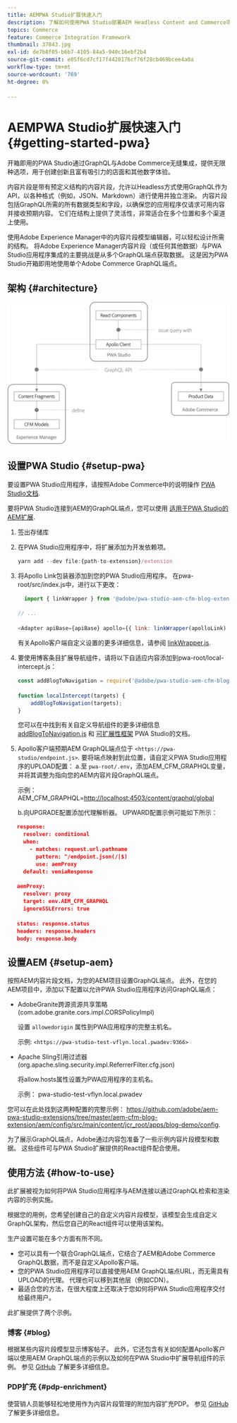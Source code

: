 ```yaml
---
title: AEMPWA Studio扩展快速入门
description: 了解如何使用PWA Studio部署AEM Headless Content and Commerce项目。
topics: Commerce
feature: Commerce Integration Framework
thumbnail: 37843.jpg
exl-id: de7b8f05-b6b7-4105-84a5-940c16ebf2b4
source-git-commit: e05f6cd7cf17f4420176cf76f28cb469bcee4a0a
workflow-type: tm+mt
source-wordcount: '769'
ht-degree: 0%

---
```


# AEMPWA Studio扩展快速入门 {#getting-started-pwa}

开箱即用的PWA Studio通过GraphQL与Adobe Commerce无缝集成，提供无限种选项，用于创建创新且富有吸引力的店面和其他数字体验。

内容片段是带有预定义结构的内容片段，允许以Headless方式使用GraphQL作为API，以各种格式（例如，JSON、Markdown）进行使用并独立渲染。 内容片段包括GraphQL所需的所有数据类型和字段，以确保您的应用程序仅请求可用内容并接收预期内容。 它们在结构上提供了灵活性，非常适合在多个位置和多个渠道上使用。

使用Adobe Experience Manager中的内容片段模型编辑器，可以轻松设计所需的结构。 将Adobe Experience Manager内容片段（或任何其他数据）与PWA Studio应用程序集成的主要挑战是从多个GraphQL端点获取数据。 这是因为PWA Studio开箱即用地使用单个Adobe Commerce GraphQL端点。

## 架构 {#architecture}

![PWAHeadless体系结构](/help/commerce/cif/assets/pwa-studio/PWA-Studio_Architecture.png)

## 设置PWA Studio {#setup-pwa}

要设置PWA Studio应用程序，请按照Adobe Commerce中的说明操作 [PWA Studio文档](https://developer.adobe.com/commerce/pwa-studio/tutorials/).

要将PWA Studio连接到AEM的GraphQL端点，您可以使用 [适用于PWA Studio的AEM扩展](https://github.com/adobe/aem-pwa-studio-extensions).

1. 签出存储库

1. 在PWA Studio应用程序中，将扩展添加为开发依赖项。

   ```javascript
   yarn add --dev file:{path-to-extension}/extension
   ```

1. 将Apollo Link包装器添加到您的PWA Studio应用程序。 在pwa-root/src/index.js中，进行以下更改：

   ```javascript
     import { linkWrapper } from '@adobe/pwa-studio-aem-cfm-blog-extension';
   
   // ...
   
   <Adapter apiBase={apiBase} apollo={{ link: linkWrapper(apolloLink) }} store={store}>
   ```

   有关Apollo客户端自定义设置的更多详细信息，请参阅 [linkWrapper.js](https://github.com/adobe/aem-pwa-studio-extensions/blob/master/aem-cfm-blog-extension/extension/src/linkWrapper.js).

1. 要使用博客条目扩展导航组件，请将以下自适应内容添加到pwa-root/local-intercept.js：

   ```javascript
   const addBlogToNavigation = require('@adobe/pwa-studio-aem-cfm-blog-extension/src/addBlogToNavigation');
   
   function localIntercept(targets) {
       addBlogToNavigation(targets);
   }    
   ```

   您可以在中找到有关自定义导航组件的更多详细信息 [addBlogToNavigation.js](https://github.com/adobe/aem-pwa-studio-extensions/blob/master/aem-cfm-blog-extension/extension/src/addBlogToNavigation.js) 和 [可扩展性框架](https://developer.adobe.com/commerce/pwa-studio/guides/general-concepts/extensibility/) PWA Studio的文档。

1. Apollo客户端预期AEM GraphQL端点位于 `<https://pwa-studio/endpoint.js>`. 要将端点映射到此位置，请自定义PWA Studio应用程序的UPLOAD配置： a.至 `pwa-root/.env`，添加AEM_CFM_GRAPHQL变量，并将其调整为指向您的AEM内容片段GraphQL端点。

   示例： AEM_CFM_GRAPHQL=<http://localhost:4503/content/graphql/global>

   b.向UPGRADE配置添加代理解析器。 UPWARD配置示例可能如下所示：

```json
   response:
     resolver: conditional
     when:
       - matches: request.url.pathname
         pattern: ^/endpoint.json(/|$)
         use: aemProxy
     default: veniaResponse

   aemProxy:
     resolver: proxy
     target: env.AEM_CFM_GRAPHQL
     ignoreSSLErrors: true

   status: response.status
   headers: response.headers
   body: response.body
```

## 设置AEM {#setup-aem}

按照AEM内容片段文档，为您的AEM项目设置GraphQL端点。 此外，在您的AEM项目中，添加以下配置以允许PWA Studio应用程序访问GraphQL端点：

* AdobeGranite跨源资源共享策略(com.adobe.granite.cors.impl.CORSPolicyImpl)

   设置 `allowedorigin` 属性到PWA应用程序的完整主机名。

   示例:  `<https://pwa-studio-test-vflyn.local.pwadev:9366>`

* Apache Sling引用过滤器(org.apache.sling.security.impl.ReferrerFilter.cfg.json)

   将allow.hosts属性设置为PWA应用程序的主机名。

   示例： pwa-studio-test-vflyn.local.pwadev

您可以在此处找到这两种配置的完整示例： <https://github.com/adobe/aem-pwa-studio-extensions/tree/master/aem-cfm-blog-extension/aem/config/src/main/content/jcr_root/apps/blog-demo/config>.

为了展示GraphQL端点，Adobe通过内容包准备了一些示例内容片段模型和数据。 这些组件可与PWA Studio扩展提供的React组件配合使用。

## 使用方法 {#how-to-use}

此扩展被视为如何将PWA Studio应用程序与AEM连接以通过GraphQL检索和渲染内容的示例实施。

根据您的用例，您希望创建自己的自定义内容片段模型，该模型会生成自定义GraphQL架构，然后您自己的React组件可以使用该架构。

生产设置可能在多个方面有所不同。

* 您可以具有一个联合GraphQL端点，它结合了AEM和Adobe Commerce GraphQL数据，而不是自定义Apollo客户端。
* 您的PWA Studio应用程序可以直接使用AEM GraphQL端点URL，而无需具有UPLOAD的代理。 代理也可以移到其他层（例如CDN）。
* 最适合您的方法，在很大程度上还取决于您如何将PWA Studio应用程序交付给最终用户。

此扩展提供了两个示例。

### 博客 {#blog}

根据某些内容片段模型显示博客帖子。 此外，它还包含有关如何配置Apollo客户端以使用AEM GraphQL端点的示例以及如何在PWA Studio中扩展导航组件的示例。 参见 [GitHub](https://github.com/adobe/aem-pwa-studio-extensions/tree/master/aem-cfm-blog-extension) 了解更多详细信息。

### PDP扩充 {#pdp-enrichment}

使营销人员能够轻松地使用作为内容片段管理的附加内容扩充PDP。 参见 [GitHub](https://github.com/adobe/aem-pwa-studio-extensions/tree/master/aem-cif-product-page-extension) 了解更多详细信息。
